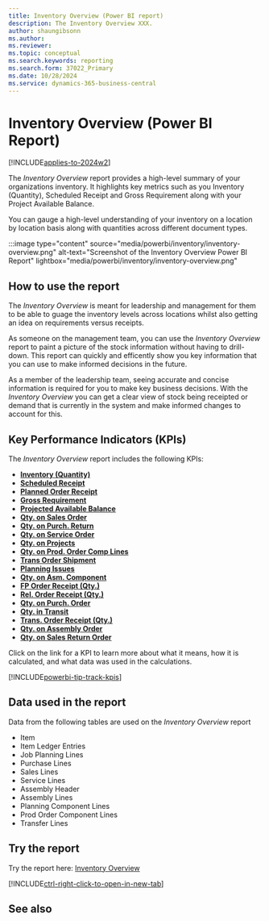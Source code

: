 ```yaml
---
title: Inventory Overview (Power BI report)
description: The Inventory Overview XXX.
author: shaungibsonn
ms.author: 
ms.reviewer: 
ms.topic: conceptual
ms.search.keywords: reporting
ms.search.form: 37022_Primary
ms.date: 10/28/2024
ms.service: dynamics-365-business-central
---
```


# Inventory Overview (Power BI Report)
[!INCLUDE[applies-to-2024w2](includes/applies-to-2024w2.md)]


The *Inventory Overview* report provides a high-level summary of your organizations inventory. It highlights key metrics such as you Inventory (Quantity), Scheduled Receipt and Gross Requirement along with your Project Available Balance.

You can gauge a high-level understanding of your inventory on a location by location basis along with quantities across different document types.

:::image type="content" source="media/powerbi/inventory/inventory-overview.png" alt-text="Screenshot of the Inventory Overview Power BI Report" lightbox="media/powerbi/inventory/inventory-overview.png"

## How to use the report

The *Inventory Overview* is meant for leadership and management for them to be able to guage the inventory levels across locations whilst also getting an idea on requirements versus receipts.

As someone on the management team, you can use the *Inventory Overview* report to paint a picture of the stock information without having to drill-down. This report can quickly and efficently show you key information that you can use to make informed decisions in the future.

As a member of the leadership team, seeing accurate and concise information is required for you to make key business decisions. With the *Inventory Overview* you can get a clear view of stock being receipted or demand that is currently in the system and make informed changes to account for this.

## Key Performance Indicators (KPIs)

The *Inventory Overview* report includes the following KPIs:

- [**Inventory (Quantity)**](####)
- [**Scheduled Receipt**](####)
- [**Planned Order Receipt**](####)
- [**Gross Requirement**](####)
- [**Projected Available Balance**](####)
- [**Qty. on Sales Order**](####)
- [**Qty. on Purch. Return**](####)
- [**Qty. on Service Order**](####)
- [**Qty. on Projects**](####)
- [**Qty. on Prod. Order Comp Lines**](####)
- [**Trans Order Shipment**](####)
- [**Planning Issues**](####)
- [**Qty. on Asm. Component**](####)
- [**FP Order Receipt (Qty.)**](####)
- [**Rel. Order Receipt (Qty.)**](####)
- [**Qty. on Purch. Order**](####)
- [**Qty. in Transit**](####)
- [**Trans. Order Receipt (Qty.)**](####)
- [**Qty. on Assembly Order**](####)
- [**Qty. on Sales Return Order**](####)


Click on the link for a KPI to learn more about what it means, how it is calculated, and what data was used in the calculations. 

[!INCLUDE[powerbi-tip-track-kpis](includes/powerbi-tip-track-kpis.md)]

## Data used in the report

Data from the following tables are used on the *Inventory Overview* report
- Item
- Item Ledger Entries
- Job Planning Lines
- Purchase Lines
- Sales Lines
- Service Lines
- Assembly Header
- Assembly Lines
- Planning Component Lines
- Prod Order Component Lines
- Transfer Lines


## Try the report

Try the report here: [Inventory Overview](https://businesscentral.dynamics.com?page=37022)

[!INCLUDE[ctrl-right-click-to-open-in-new-tab](includes/ctrl-right-click-to-open-in-new-tab.md)]

## See also